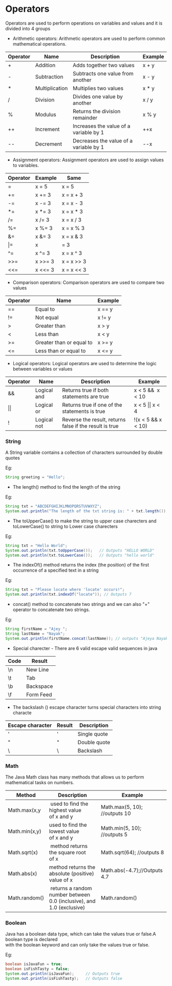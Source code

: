 <h1 align=<"center">Operators</h1>

Operators are used to perform operations on variables and values and it is divided into 4 groups

* Arithmetic operators: Arithmetic operators are used to perform common mathematical operations.

| **Operator**| **Name** | **Description**| **Example** |
|----------|-------------- |------------------|----------|
|	+	|	Addition	|	Adds together two values	|	x + y	|
|	-	|	Subtraction	|	Subtracts one value from another	|	x - y	|
|	*	|	Multiplication	|	Multiplies two values	|	x * y	|
|	/	|	Division	|	Divides one value by another	|	x / y	|
|	%	|	Modulus	|	Returns the division remainder	|	x % y	|
|	++	|	Increment	|	Increases the value of a variable by 1	|	++x	|
|	--	|	Decrement	|	Decreases the value of a variable by 1	|	 --x	|


* Assignment operators: Assignment operators are used to assign values to variables.

| **Operator**| **Example** | **Same**|
|----------|-------------- |----------|
|	=	|	x = 5	|	x = 5	|
|	+=	|	x += 3	|	x = x + 3	|
|	-=	|	x -= 3	|	x = x - 3	|
|	*=	|	x *= 3	|	x = x * 3	|
|	/=	|	x /= 3	|	x = x / 3	|
|	%=	|	x %= 3	|	x = x % 3	|
|	&=	|	x &= 3	|	x = x & 3	|
|	\|=	|	x |= 3	|	x = x | 3	|
|	^=	|	x ^= 3	|	x = x ^ 3	|
|	>>=	|	x >>= 3	|	x = x >> 3	|
|	<<=	|	x <<= 3	|	x = x << 3	|


* Comparison operators: Comparison operators are used to compare two values

| **Operator**| **Name** | **Example**|
|----------|-------------- |----------|
|	==	|	Equal to	|	x == y	|
|	!=	|	Not equal	|	x != y	|
|	>	|	Greater than	|	x > y	|
|	<	|	Less than	|	x < y	|
|	>=	|	Greater than or equal to	|	x >= y	|
|	<=	|	Less than or equal to	|	x <= y	|

* Logical operators: Logical operators are used to determine the logic between variables or values

| **Operator**| **Name** | **Description**| **Example** |
|----------|-------------- |------------------|----------|
|	&& 	|	Logical and	|	Returns true if both statements are true	|	x < 5 &&  x < 10	|
|	\|\| 	|	Logical or	|	Returns true if one of the statements is true	|	x < 5 \|\| x < 4	|
|	!	|	Logical not	|	Reverse the result, returns false if the result is true	|	!(x < 5 && x < 10)	|

### String

A String variable contains a collection of characters surrounded by double quotes

Eg:
```java
String greeting = "Hello";
```

* The length() method to find the length of the string

Eg:
```java
String txt = "ABCDEFGHIJKLMNOPQRSTUVWXYZ";
System.out.println("The length of the txt string is: " + txt.length()); //output 26
```

*  The toUpperCase() to make the string to upper case charecters and toLowerCase() to string to Lower case charecters <br />

Eg:
```java
String txt = "Hello World";
System.out.println(txt.toUpperCase());   // Outputs "HELLO WORLD"
System.out.println(txt.toLowerCase());   // Outputs "hello world"
```

* The indexOf() method returns the index (the position) of the first occurrence of a specified text in a string

Eg:
```java
String txt = "Please locate where 'locate' occurs!";
System.out.println(txt.indexOf("locate")); // Outputs 7
```

* concat() method to concatenate two strings and we can also "+" operator to concatenate two strings.

Eg: 
```java
String firstName = "Ajey ";
String lastName = "Nayak";
System.out.println(firstName.concat(lastName)); // outputs "Ajeya Nayak"
```

* Special charecter - There are 6 valid escape valid sequences in java <br />

|	**Code**	|	**Result** |
|-----------|---------|	
|	\n	|	New Line |
|	\t	|	Tab |
|	\b	|	Backspace |
|	\f	|	Form Feed |

* The backslash (\) escape character turns special characters into string characte

|	**Escape character**	|	**Result** | **Description** |
|-----------|---------|--------|
|	\'	|	'	|	Single quote	|
|	\"	|	"	|	Double quote	|
|	\\	|	\	|	Backslash	|

### Math

The Java Math class has many methods that allows us to perform mathematical tasks on numbers.

| **Method**| **Description** | **Example**|
|----------|-------------- |----------|
|	Math.max(x,y	|	 used to find the highest value of x and y	|	Math.max(5, 10); //outputs 10	|
|	Math.min(x,y)	|	used to find the lowest value of x and y	|	Math.min(5, 10); //outputs 5	|
|	Math.sqrt(x)	|	 method returns the square root of x	|	Math.sqrt(64); //outputs 8	|
|	Math.abs(x)	|	method returns the absolute (positive) value of x	|	Math.abs(-4.7);//Outputs 4.7	|
|	Math.random()	|	 returns a random number between 0.0 (inclusive), and 1.0 (exclusive)	|	Math.random()	|

### Boolean

Java has a boolean data type, which can take the values true or false.A boolean type is declared <br />
with the boolean keyword and can only take the values true or false.

Eg: 
```java
boolean isJavaFun = true;
boolean isFishTasty = false;
System.out.println(isJavaFun);     // Outputs true
System.out.println(isFishTasty);   // Outputs false
```